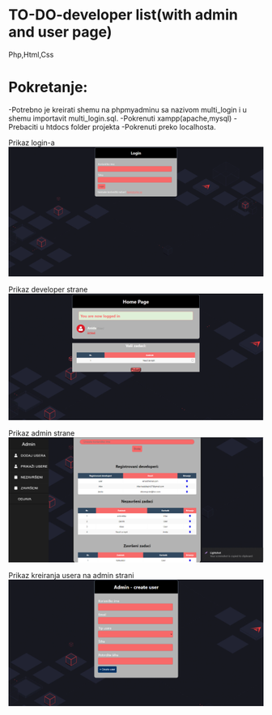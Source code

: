 # TO-DO-developer list(with admin and user page)
Php,Html,Css

# Pokretanje:
-Potrebno je kreirati shemu na phpmyadminu sa nazivom multi_login i u shemu importavit multi_login.sql.
-Pokrenuti xampp(apache,mysql)
-Prebaciti u htdocs folder projekta
-Pokrenuti preko localhosta.

Prikaz login-a
![](imgs/login.png)

Prikaz developer strane
![](imgs/developer.png)

Prikaz admin strane
![](imgs/admin.png)

Prikaz kreiranja usera na admin strani
![](imgs/createuser.png)
